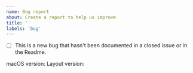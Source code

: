 ```yaml
---
name: Bug report
about: Create a report to help us improve
title: ''
labels: 'bug'
---
```


- [ ] This is a new bug that hasn't been documented in a closed issue or in the Readme.

macOS version:
Layout version:
